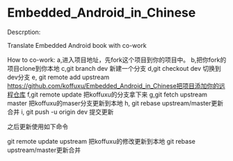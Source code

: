 Embedded_Android_in_Chinese
===========================
Descrption:

Translate Embedded Android book with co-work

How to co-work:
a,进入项目地址，先fork这个项目到你的项目中。
b,把你fork的项目clone到你本地
c,git branch dev 新建一个分支
d,git checkout dev 切换到dev分支
e, git remote add upstream https://github.com/koffuxu/Embedded_Android_in_Chinese把项目添加你的远程仓库
f,git remote update 把koffuxu的分支拿下来
g,git fetch upstream master 把koffuxu的maser分支更新到本地
h, git rebase upstream/master更新合并
i, git push -u origin dev 提交更新


之后更新使用如下命令

git remote update upstream  把koffuxu的修改更新到本地
git rebase upstream/master更新合并




